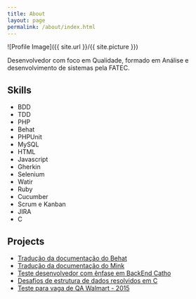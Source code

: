 ```yaml
---
title: About
layout: page
permalink: /about/index.html
---
```

![Profile Image]({{ site.url }}/{{ site.picture }})

<p>Desenvolvedor com foco em Qualidade, formado em Análise e desenvolvimento de sistemas pela FATEC.</p>

<h2>Skills</h2>

<ul class="skill-list">
	<li>BDD</li>
	<li>TDD</li>
	<li>PHP</li>
	<li>Behat</li>
	<li>PHPUnit</li>
	<li>MySQL</li>
	<li>HTML</li>
	<li>Javascript</li>
	<li>Gherkin</li>
	<li>Selenium</li>
	<li>Watir</li>
	<li>Ruby</li>
	<li>Cucumber</li>
	<li>Scrum e Kanban</li>
	<li>JIRA</li>
	<li>C</li>
</ul>

<h2>Projects</h2>

<ul>
	<li><a href="https://github.com/dgosantos89/behat-documentation">Tradução da documentação do Behat</a></li>
	<li><a href="https://github.com/dgosantos89/mink-documentation">Tradução da documentação do Mink</a></li>
	<li><a href="https://github.com/dgosantos89/teste_backend_catho">Teste desenvolvedor com ênfase em BackEnd 
	Catho</a></li>
	<li><a href="https://github.com/dgosantos89/URI_Online_Judge">Desafios de estrutura de dados resolvidos em C</a></li>
	<li><a href="https://github.com/dgosantos89/teste_automacao">Teste para vaga de QA Walmart - 2015</a></li>
</ul>
